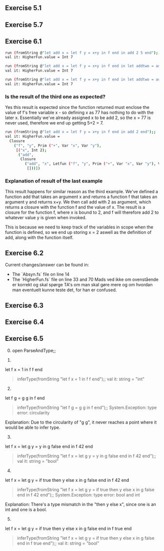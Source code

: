 ## Exercise 5.1

## Exercise 5.7

## Exercise 6.1
``` bash
run (fromString @"let add x = let f y = x+y in f end in add 2 5 end");;
val it: HigherFun.value = Int 7
```

``` bash
run (fromString @"let add x = let f y = x+y in f end in let addtwo = add 2 in addtwo 5 end end");;
val it: HigherFun.value = Int 7
```

``` bash
run (fromString @"let add x = let f y = x+y in f end in let addtwo = add 2 in let x = 77 in addtwo 5 end end end");;
val it: HigherFun.value = Int 7
```
### Is the result of the third one as expected?
Yes this result is expected since the function returned must enclose the value of f's free variable x - so defining x as 77 has nothing to do with the later x. 
Essentially we've already assigned x to be add 2, so the x = 77 is never used, therefore we end up getting 5+2 = 7.

``` bash
run (fromString @"let add x = let f y = x+y in f end in add 2 end");;
val it: HigherFun.value =
  Closure
    ("f", "y", Prim ("+", Var "x", Var "y"),
     [("x", Int 2);
      ("add",
       Closure
         ("add", "x", Letfun ("f", "y", Prim ("+", Var "x", Var "y"), Var "f"),
          []))])
```
### Explanation of result of the last example
This result happens for similar reason as the third example. We've defined a function add that takes an argument x and returns a function f that takes an argument y and returns x+y. We then call add with 2 as argument, which returns a closure with the function f and the value of x. The result is a closure for the function f, where x is bound to 2, and f will therefore add 2 to whatever value y is given when invoked.

This is because we need to keep track of the variables in scope when the function is defined, so we end up storing x = 2 aswell as the definition of add, along with the function itself. 


## Exercise 6.2
Current changes/answer can be found in: 
- The `Absyn.fs´ file on line 14
- The `HigherFun.fs´ file on line 33 and 70
Mads ved ikke om ovenstående er korrekt og skal spørge TA's om man skal gøre mere og om hvordan man eventuelt kunne teste det, for han er confused. 

## Exercise 6.3

## Exercise 6.4

## Exercise 6.5
0) open ParseAndType;;

1)
let f x = 1 in f f end
> inferType(fromString "let f x = 1 in f f end");;
val it: string = "int"

2)
let f g = g g in f end
> inferType(fromString "let f g = g g in f end");;
System.Exception: type error: circularity

Explanation:
Due to the circularity of "g g", it never reaches a point where it would be able to infer type.

3)
let f x = let g y = y in g false end in f 42 end
> inferType(fromString "let f x = let g y = y in g false end in f 42 end");;
val it: string = "bool"

4) 
let f x = let g y = if true then y else x in g false end in f 42 end
> inferType(fromString "let f x = let g y = if true then y else x in g false end in f 42 end");; 
System.Exception: type error: bool and int

Explanation:
There's a type mismatch in the "then y else x", since one is an int and one is a bool.

5)
let f x = let g y = if true then y else x in g false end in f true end
> inferType(fromString "let f x = let g y = if true then y else x in g false end in f true end");;
val it: string = "bool"

